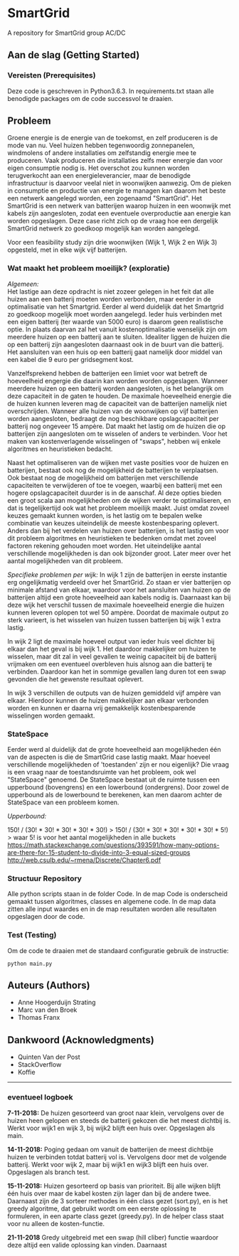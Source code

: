 # SmartGrid

A repository for SmartGrid group AC/DC

## Aan de slag (Getting Started)
### Vereisten (Prerequisites)
Deze code is geschreven in Python3.6.3. In requirements.txt staan alle benodigde packages om de code successvol te draaien.

## Probleem
Groene energie is de energie van de toekomst, en zelf produceren is de mode van nu. Veel huizen hebben tegenwoordig zonnepanelen, windmolens of andere installaties om zelfstandig energie mee te produceren. Vaak produceren die installaties zelfs meer energie dan voor eigen consumptie nodig is. Het overschot zou kunnen worden terugverkocht aan een energieleverancier, maar de benodigde infrastructuur is daarvoor veelal niet in woonwijken aanwezig. Om de pieken in consumptie en productie van energie te managen kan daarom het beste een netwerk aangelegd worden, een zogenaamd "SmartGrid". Het SmartGrid is een netwerk van batterijen waarop huizen in een woonwijk met kabels zijn aangesloten, zodat een eventuele overproductie aan energie kan worden opgeslagen. Deze case richt zich op de vraag hoe een dergelijk SmartGrid netwerk zo goedkoop mogelijk kan worden aangelegd.

Voor een feasibility study zijn drie woonwijken (Wijk 1, Wijk 2 en Wijk 3) opgesteld, met in elke wijk vijf batterijen.

### Wat maakt het probleem moeilijk? (exploratie)
*Algemeen:*  
Het lastige aan deze opdracht is niet zozeer gelegen in het feit dat alle huizen aan een batterij moeten worden verbonden, maar eerder in de optimalisatie van het Smartgrid. Eerder al werd duidelijk dat het Smartgrid zo goedkoop mogelijk moet worden aangelegd. Ieder huis verbinden met een eigen batterij (ter waarde van 5000 euro) is daarom geen realistische optie. In plaats daarvan zal het vanuit kostenoptimalisatie wenselijk zijn om meerdere huizen op een batterij aan te sluiten. Idealiter liggen de huizen die op een batterij zijn aangesloten daarnaast ook in de buurt van die batterij. Het aansluiten van een huis op een batterij gaat namelijk door middel van een kabel die 9 euro per gridsegment kost.

Vanzelfsprekend hebben de batterijen een limiet voor wat betreft de hoeveelheid engergie die daarin kan worden worden opgeslagen. Wanneer meerdere huizen op een batterij worden aangesloten, is het belangrijk om deze capaciteit in de gaten te houden. De maximale hoeveelheid energie die de huizen kunnen leveren mag de capaciteit van de batterijen namelijk niet overschrijden. Wanneer alle huizen van de woonwijken op vijf batterijen worden aangesloten, bedraagt de nog beschikbare opslagcapaciteit per batterij nog ongeveer 15 ampère. Dat maakt het lastig om de huizen die op batterijen zijn aangesloten om te wisselen of anders te verbinden. Voor het maken van kostenverlagende wisselingen of "swaps", hebben wij enkele algoritmes en heuristieken bedacht.

Naast het optimaliseren van de wijken met vaste posities voor de huizen en batterijen, bestaat ook nog de mogelijkheid de batterijen te verplaatsen. Ook bestaat nog de mogelijkheid om batterijen met verschillende capaciteiten te verwijderen of toe te voegen, waarbij een batterij met een hogere opslagcapaciteit duurder is in de aanschaf. Al deze opties bieden een groot scala aan mogelijkheden om de wijken verder te optimaliseren, en dat is tegelijkertijd ook wat het probleem moeilijk maakt. Juist omdat zoveel keuzes gemaakt kunnen worden, is het lastig om te bepalen welke combinatie van keuzes uiteindelijk de meeste kostenbesparing oplevert. Anders dan bij het verdelen van huizen over batterijen, is het lastig om voor dit probleem algoritmes en heuristieken te bedenken omdat met zoveel factoren rekening gehouden moet worden. Het uiteindelijke aantal verschillende mogelijkheden is dan ook bijzonder groot. Later meer over het aantal mogelijkheden van dit probleem.

*Specifieke problemen per wijk:*
In wijk 1 zijn de batterijen in eerste instantie erg ongelijkmatig verdeeld over het SmartGrid. Zo staan er vier batterijen op minimale afstand van elkaar, waardoor voor het aansluiten van huizen op de batterijen altijd een grote hoeveelheid aan kabels nodig is. Daarnaast kan bij deze wijk het verschil tussen de maximale hoeveelheid energie die huizen kunnen leveren oplopen tot wel 50 ampère. Doordat de maximale output zo sterk varieert, is het wisselen van huizen tussen batterijen bij wijk 1 extra lastig.

In wijk 2 ligt de maximale hoeveel output van ieder huis veel dichter bij elkaar dan het geval is bij wijk 1. Het daardoor makkelijker om huizen te wisselen, maar dit zal in veel gevallen te weinig capaciteit bij de batterij vrijmaken om een eventueel overbleven huis alsnog aan die batterij te verbinden. Daardoor kan het in sommige gevallen lang duren tot een swap gevonden die het gewenste resultaat oplevert.

In wijk 3 verschillen de outputs van de huizen gemiddeld vijf ampère van elkaar. Hierdoor kunnen de huizen makkelijker aan elkaar verbonden worden en kunnen er daarna vrij gemakkelijk kostenbesparende wisselingen worden gemaakt.

### StateSpace
Eerder werd al duidelijk dat de grote hoeveelheid aan mogelijkheden één van de aspecten is die de SmartGrid case lastig maakt. Maar hoeveel verschillende mogelijkheden of 'toestanden' zijn er nou eigenlijk? Die vraag is een vraag naar de toestandsruimte van het probleem, ook wel "StateSpace" genoemd. De StateSpace bestaat uit de ruimte tussen een upperbound (bovengrens) en een lowerbound (ondergrens). Door zowel de upperbound als de lowerbound te berekenen, kan men daarom achter de StateSpace van een probleem komen.

*Upperbound:*

150! / (30! * 30! * 30! * 30! * 30!) > 150! / (30! * 30! * 30! * 30! * 30! * 5!) > waar 5! is voor het aantal mogelijkheden in alle buckets
https://math.stackexchange.com/questions/393591/how-many-options-are-there-for-15-student-to-divide-into-3-equal-sized-groups
http://web.csulb.edu/~rmena/Discrete/Chapter6.pdf




### Structuur Repository
Alle python scripts staan in de folder Code. In de map Code is onderscheid gemaakt tussen algoritmes, classes en algemene code. In de map data zitten alle input waardes en in de map resultaten worden alle resultaten opgeslagen door de code.

### Test (Testing)
Om de code te draaien met de standaard configuratie gebruik de instructie:

```
python main.py
```

## Auteurs (Authors)
* Anne Hoogerduijn Strating
* Marc van den Broek
* Thomas Franx

## Dankwoord (Acknowledgments)
* Quinten Van der Post
* StackOverflow
* Koffie

---
### eventueel logboek
**7-11-2018:**
De huizen gesorteerd van groot naar klein, vervolgens over de huizen heen gelopen
en steeds de batterij gekozen die het meest dichtbij is. Werkt voor wijk1 en wijk 3,
bij wijk2 blijft een huis over. Opgeslagen als main.

**14-11-2018:**
Poging gedaan om vanuit de batterijen de meest dichtbije huizen te verbinden totdat batterij vol is. Vervolgens door met de volgende batterij. Werkt voor wijk 2, maar bij
wijk1 en wijk3 blijft een huis over. Opgeslagen als branch test.

**15-11-2018:**
Huizen gesorteerd op basis van prioriteit. Bij alle wijken blijft één huis over maar de kabel kosten zijn lager dan bij de andere twee. Daarnaast zijn de 3 sorteer methodes in één class gezet (sort.py), en is het greedy algoritme, dat gebruikt wordt om een eerste oplossing te formuleren, in een aparte class gezet (greedy.py). In de helper class staat voor nu alleen de kosten-functie.

**21-11-2018**
Gredy uitgebreid met een swap (hill cliber) functie waardoor deze altijd een valide oplossing kan vinden. Daarnaast

